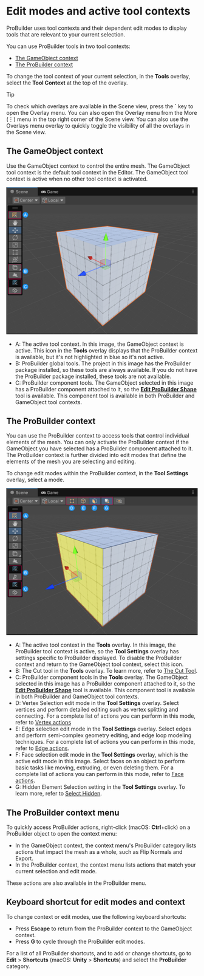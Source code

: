 # Edit modes and active tool contexts

ProBuilder uses tool contexts and their dependent edit modes to display tools that are relevant to your current selection. 

You can use ProBuilder tools in two tool contexts: 

* [The GameObject context](#the-gameobject-context)
* [The ProBuilder context](#the-probuilder-context)

To change the tool context of your current selection, in the **Tools** overlay, select the **Tool Context** at the top of the overlay.

> [!TIP]
> To check which overlays are available in the Scene view, press the **`** key to open the Overlay menu. You can also open the Overlay menu from the More (⋮) menu in the top right corner of the Scene view. You can also use the Overlays menu overlay to quickly toggle the visibility of all the overlays in the Scene view.


## The GameObject context

Use the GameObject context to control the entire mesh. The GameObject tool context is the default tool context in the Editor. The GameObject tool context is active when no other tool context is activated.   
    
![The GameObject context changes the options you can use in both the Tools and Tool Context overlay to those that control the entire GameObject](images/GameObjectContextOverlays.png)

* A: The active tool context. In this image, the GameObject context is active. This icon in the **Tools** overlay displays that the ProBuilder context is available, but it's not highlighted in blue so it's not active. 
* B: ProBuilder global tools. The project in this image has the ProBuilder package installed, so these tools are always available. If you do not have the ProBuilder package installed, these tools are not available.
* C: ProBuilder component tools. The GameObject selected in this image has a ProBuilder component attached to it, so the [**Edit ProBuilder Shape**](workflow-edit) tool is available. This component tool is available in both ProBuilder and GameObject tool contexts. 


## The ProBuilder context

You can use the ProBuilder context to access tools that control individual elements of the mesh. You can only activate the ProBuilder context if the GameObject you have selected has a ProBuilder component attached to it. The ProBuilder context is further divided into edit modes that define the elements of the mesh you are selecting and editing. 

To change edit modes within the ProBuilder context, in the **Tool Settings** overlay, select a mode. 

![The ProBuilder context changes the options you can use in both the **Tools** and **Tool Settings** overlay to those that change individual parts of a ProBuilder object](images/ProBuilderContextOverlays.png)


* A: The active tool context in the **Tools** overlay. In this image, the ProBuilder tool context is active, so the **Tool Settings** overlay has settings specific to ProBuilder displayed. To disable the ProBuilder context and return to the GameObject tool context, select this icon. 
* B: The Cut tool in the **Tools** overlay. To learn more, refer to [The Cut Tool](cut-tool).
* C: ProBuilder component tools in the **Tools** overlay. The GameObject selected in this image has a ProBuilder component attached to it, so the [**Edit ProBuilder Shape**](workflow-edit) tool is available. This component tool is available in both ProBuilder and GameObject tool contexts. 
* D: Vertex Selection edit mode in the **Tool Settings** overlay. Select vertices and perform detailed editing such as vertex splitting and connecting. For a complete list of actions you can perform in this mode, refer to [Vertex actions](vertex.md)
* E: Edge selection edit mode in the **Tool Settings** overlay. Select edges and perform semi-complex geometry editing, and edge loop modeling techniques. For a complete list of actions you can perform in this mode, refer to [Edge actions](edge.md).
* F: Face selection edit mode in the **Tool Settings** overlay, which is the active edit mode in this image. Select faces on an object to perform basic tasks like moving, extruding, or even deleting them. For a complete list of actions you can perform in this mode, refer to [Face actions](face.md).
* G: Hidden Element Selection setting in the **Tool Settings** overlay. To learn more, refer to [Select Hidden](Selection_SelectHidden).






## The ProBuilder context menu

To quickly access ProBuilder actions, right-click (macOS: **Ctrl**+click) on a ProBuilder object to open the context menu:

* In the GameObject context, the context menu's ProBuilder category lists actions that impact the mesh as a whole, such as Flip Normals and Export.
* In the ProBuilder context, the context menu lists actions that match your current selection and edit mode.

These actions are also available in the ProBuilder menu.

## Keyboard shortcut for edit modes and context

To change context or edit modes, use the following keyboard shortcuts:

* Press **Escape** to return from the ProBuilder context to the GameObject context.
* Press **G** to cycle through the ProBuilder edit modes.

For a list of all ProBuilder shortcuts, and to add or change shortcuts, go to **Edit** > **Shortcuts** (macOS: **Unity** > **Shortcuts**) and select the **ProBuilder** category.
